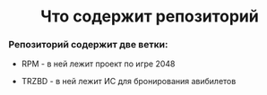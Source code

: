 <h1 align="center">Что содержит репозиторий</h1>
<h3>Репозиторий содержит две ветки:</h3>

- RPM - в ней лежит проект по игре 2048

- TRZBD - в ней лежит ИС для бронирования авибилетов

